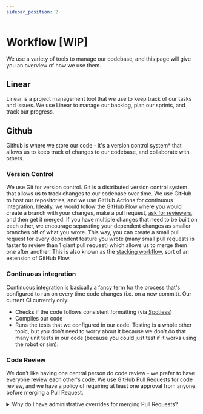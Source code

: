```yaml
---
sidebar_position: 2
---
```


# Workflow [WIP]

We use a variety of tools to manage our codebase, and this page will give you an overview of how we use them.

## Linear

Linear is a project management tool that we use to keep track of our tasks and issues. We use Linear to manage our backlog, plan our sprints, and track our progress.

## Github

Github is where we store our code - it's a version control system\* that allows us to keep track of changes to our codebase, and collaborate with others.

### Version Control

We use Git for version control. Git is a distributed version control system that allows us to track changes to our codebase over time. We use GitHub to host our repositories, and we use GitHub Actions for continuous integration. Ideally, we would follow the [GitHub Flow](https://docs.github.com/en/get-started/using-github/github-flow) where you would create a branch with your changes, make a pull request, [ask for reviewers](#code-review), and then get it merged. If you have multiple changes that need to be built on each other, we encourage separating your dependent changes as smaller branches off of what you wrote. This way, you can create a small pull request for every dependent feature you wrote (many small pull requests is faster to review than 1 giant pull request) which allows us to merge them one after another. This is also known as the [stacking workflow](https://www.stacking.dev/), sort of an extension of GitHub Flow.

### Continuous integration

Continuous integration is basically a fancy term for the process that's configured to run on every time code changes (i.e. on a new commit). Our current CI currently only:

- Checks if the code follows consistent formatting (via [Spotless](https://github.com/diffplug/spotless))
- Compiles our code
- Runs the tests that we configured in our code. Testing is a whole other topic, but you don't need to worry about it because we don't do that many unit tests in our code (because you could just test if it works using the robot or sim).

### Code Review

We don't like having one central person do code review - we prefer to have everyone review each other's code. We use GitHub Pull Requests for code review, and we have a policy of requiring at least one approval from anyone before merging a Pull Request.

<details>
<summary>
Why do I have administrative overrides for merging Pull Requests? 
</summary>

We have a policy of requiring at least **one** approval from anyone before merging a Pull Request.

However, we also have a policy of allowing the person who opened the Pull Request to merge it if they feel that the code is ready to be merged. This is because we trust our team members to know when their code is ready to be merged, and we don't want to slow down development by requiring multiple approvals for every Pull Request.

</details>

